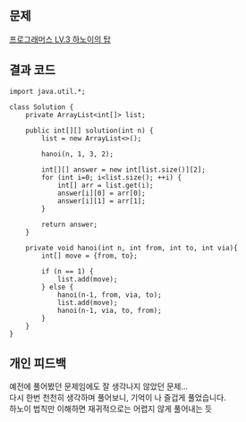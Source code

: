 ## 문제
[프로그래머스 LV.3 하노이의 탑](https://school.programmers.co.kr/learn/courses/30/lessons/67257)

## 결과 코드
```
import java.util.*;

class Solution {
    private ArrayList<int[]> list;
    
    public int[][] solution(int n) {
        list = new ArrayList<>();
        
        hanoi(n, 1, 3, 2);
        
        int[][] answer = new int[list.size()][2];
        for (int i=0; i<list.size(); ++i) {
            int[] arr = list.get(i);
            answer[i][0] = arr[0];
            answer[i][1] = arr[1];  
        }
        
        return answer;
    }
    
    private void hanoi(int n, int from, int to, int via){
        int[] move = {from, to};
        
        if (n == 1) {
            list.add(move);
        } else {
            hanoi(n-1, from, via, to);
            list.add(move);
            hanoi(n-1, via, to, from);   
        }
    }
}
```

## 개인 피드백
예전에 풀어봤던 문제임에도 잘 생각나지 않았던 문제...  
다시 한번 천천히 생각하며 풀어보니, 기억이 나 즐겁게 풀었습니다.  
하노이 법칙만 이해하면 재귀적으로는 어렵지 않게 풀어내는 듯  
